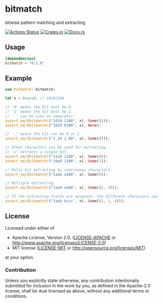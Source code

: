# bitmatch
bitwise pattern matching and extracting

[![Actions Status](https://github.com/dalance/bitmatch/workflows/Regression/badge.svg)](https://github.com/dalance/bitmatch/actions)
[![Crates.io](https://img.shields.io/crates/v/bitmatch.svg)](https://crates.io/crates/bitmatch)
[![Docs.rs](https://docs.rs/bitmatch/badge.svg)](https://docs.rs/bitmatch)

## Usage

```Cargo.toml
[dependencies]
bitmatch = "0.1.0"
```

## Example

```rust
use bitmatch::bitmatch;

let x = 0xacu8; // 10101100

// '0' means the bit must be 0.
// '1' means the bit must be 1.
// ' ' can be uses as separator.
assert_eq!(bitmatch!("1010 1100", x), Some(()));
assert_eq!(bitmatch!("1010 0100", x), None);

// '_' means the bit can be 0 or 1.
assert_eq!(bitmatch!("1_10 1_00", x), Some(()));

// Other charactors can be used for extracting.
// 'a' extracts a single bit.
assert_eq!(bitmatch!("1a10 1100", x), Some(0));
assert_eq!(bitmatch!("10a0 1100", x), Some(1));

// Multi-bit extracting by continuous charactors.
assert_eq!(bitmatch!("1aaa a100", x), Some(5));

// Multiple extracting.
assert_eq!(bitmatch!("1aa0 aa00", x), Some((1, 3)));

// If the extracting fields are adjacent, the different charactors can be used.
assert_eq!(bitmatch!("1aab bccc", x), Some((1, 1, 4)));
```

## License

Licensed under either of

 * Apache License, Version 2.0, ([LICENSE-APACHE](LICENSE-APACHE) or http://www.apache.org/licenses/LICENSE-2.0)
 * MIT license ([LICENSE-MIT](LICENSE-MIT) or http://opensource.org/licenses/MIT)

at your option.

### Contribution

Unless you explicitly state otherwise, any contribution intentionally
submitted for inclusion in the work by you, as defined in the Apache-2.0
license, shall be dual licensed as above, without any additional terms or
conditions.
